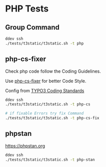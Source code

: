 # PHP Tests

## Group Command

```bash
ddev ssh
./tests/t3static/t3static.sh -t php
```

## php-cs-fixer

Check php code follow the Coding Guidelines.

Use [php-cs-fixer](https://github.com/PHP-CS-Fixer/PHP-CS-Fixer)
for better Code Style.

Config from [TYPO3 Coding Standards](https://github.com/TYPO3/coding-standards)

```bash
ddev ssh
./tests/t3static/t3static.sh -t php-cs

# if fixable Errors try fix Command
./tests/t3static/t3static.sh -t php-cs-fix

```

## phpstan

<https://phpstan.org>

```bash
ddev ssh
./tests/t3static/t3static.sh -t php-stan
```
